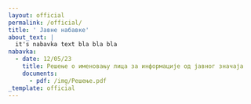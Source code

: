 ```yaml
---
layout: official
permalink: /official/
title: ' Jавнe набавке'
about_text: |
  it's nabavka text bla bla bla
nabavka:
  - date: 12/05/23
    title: Решење о именовању лица за информације од јавног значаја
    documents:
      - pdf: /img/Решење.pdf
_template: official
---
```





































